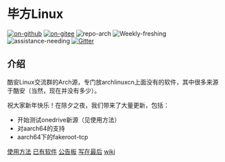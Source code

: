 # 毕方Linux

[![on-github](https://img.shields.io/badge/ON-GitHub-blue "on-github")](https://github.com/BifangLinux) [![on-gitee](https://img.shields.io/badge/ON-Gitee-orange "on-gitee")](https://gitee.com/Zhousy233/bifang-linux.index)    ![repo-arch](https://img.shields.io/badge/repo-Arch%20Linux-9cf)
![Weekly-freshing](https://img.shields.io/badge/Weekly-freshing-brightgreen) ![assistance-needing](https://img.shields.io/badge/Assistance-needing-inactive) [![Gitter](https://badges.gitter.im/毕方linux/bifanglinux.svg)](https://gitter.im/毕方linux/bifanglinux?utm_source=badge&utm_medium=badge&utm_campaign=pr-badge) 

## 介绍

酷安Linux交流群的Arch源，专门放archlinuxcn上面没有的软件，其中很多来源于酷安（当然，现在并没有多少）。

祝大家新年快乐！在除夕之夜，我们带来了大量更新，包括：

- 开始测试onedrive新源（见使用方法）
- 对aarch64的支持
- aarch64下的fakeroot-tcp

[使用方法](docs/getting-started.md)   [已有软件](docs/packages.md)   [公告板](docs/notice.md)   [写在最后](docs/contact.md) [wiki](docs/README.md)

